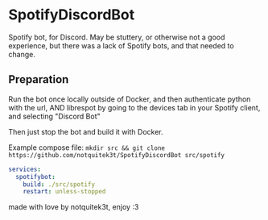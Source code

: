# SpotifyDiscordBot
Spotify bot, for Discord. May be stuttery, or otherwise not a good experience, but there was a lack of Spotify bots, and that needed to change.

## Preparation
Run the bot once locally outside of Docker, and then authenticate python with the url, AND librespot by going to the devices tab in your Spotify client, and selecting "Discord Bot"

Then just stop the bot and build it with Docker.

Example compose file:
`mkdir src && git clone https://github.com/notquitek3t/SpotifyDiscordBot src/spotify`
```yaml
services:
  spotifybot:
    build: ./src/spotify
    restart: unless-stopped
```

made with love by notquitek3t, enjoy :3
